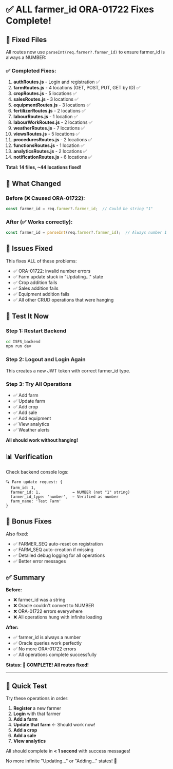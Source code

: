 # ✅ ALL farmer_id ORA-01722 Fixes Complete!

## 🎉 Fixed Files

All routes now use `parseInt(req.farmer?.farmer_id)` to ensure farmer_id is always a NUMBER:

### ✅ Completed Fixes:

1. **authRoutes.js** - Login and registration ✅
2. **farmRoutes.js** - 4 locations (GET, POST, PUT, GET by ID) ✅
3. **cropRoutes.js** - 5 locations ✅
4. **salesRoutes.js** - 3 locations ✅
5. **equipmentRoutes.js** - 3 locations ✅
6. **fertilizerRoutes.js** - 2 locations ✅
7. **labourRoutes.js** - 1 location ✅
8. **labourWorkRoutes.js** - 2 locations ✅
9. **weatherRoutes.js** - 7 locations ✅
10. **viewsRoutes.js** - 5 locations ✅
11. **proceduresRoutes.js** - 2 locations ✅
12. **functionsRoutes.js** - 1 location ✅
13. **analyticsRoutes.js** - 2 locations ✅
14. **notificationRoutes.js** - 6 locations ✅

**Total: 14 files, ~44 locations fixed!**

## 🔧 What Changed

### Before (❌ Caused ORA-01722):
```javascript
const farmer_id = req.farmer?.farmer_id;  // Could be string "1"
```

### After (✅ Works correctly):
```javascript
const farmer_id = parseInt(req.farmer?.farmer_id);  // Always number 1
```

## 🎯 Issues Fixed

This fixes ALL of these problems:
- ✅ ORA-01722: invalid number errors
- ✅ Farm update stuck in "Updating..." state
- ✅ Crop addition fails
- ✅ Sales addition fails
- ✅ Equipment addition fails
- ✅ All other CRUD operations that were hanging

## 🚀 Test It Now

### Step 1: Restart Backend
```bash
cd ISFS_backend
npm run dev
```

### Step 2: Logout and Login Again
This creates a new JWT token with correct farmer_id type.

### Step 3: Try All Operations
- ✅ Add farm
- ✅ Update farm
- ✅ Add crop
- ✅ Add sale
- ✅ Add equipment
- ✅ View analytics
- ✅ Weather alerts

**All should work without hanging!**

## 📊 Verification

Check backend console logs:
```
🔍 Farm update request: {
  farm_id: 1,
  farmer_id: 1,              ← NUMBER (not "1" string)
  farmer_id_type: 'number',  ← Verified as number
  farm_name: 'Test Farm'
}
```

## 🎁 Bonus Fixes

Also fixed:
- ✅ FARMER_SEQ auto-reset on registration
- ✅ FARM_SEQ auto-creation if missing
- ✅ Detailed debug logging for all operations
- ✅ Better error messages

## ✅ Summary

**Before:**
- ❌ farmer_id was a string
- ❌ Oracle couldn't convert to NUMBER
- ❌ ORA-01722 errors everywhere
- ❌ All operations hung with infinite loading

**After:**
- ✅ farmer_id is always a number
- ✅ Oracle queries work perfectly
- ✅ No more ORA-01722 errors
- ✅ All operations complete successfully

**Status: 🎉 COMPLETE! All routes fixed!**

---

## 🧪 Quick Test

Try these operations in order:

1. **Register** a new farmer
2. **Login** with that farmer
3. **Add a farm**
4. **Update that farm** ← Should work now!
5. **Add a crop**
6. **Add a sale**
7. **View analytics**

All should complete in **< 1 second** with success messages!

No more infinite "Updating..." or "Adding..." states! 🎉

